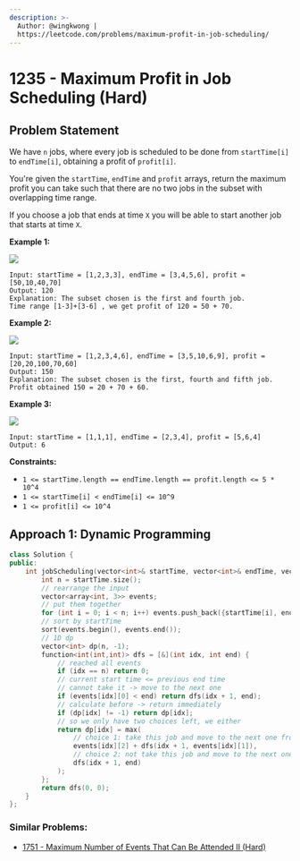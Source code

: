 ```yaml
---
description: >-
  Author: @wingkwong |
  https://leetcode.com/problems/maximum-profit-in-job-scheduling/
---
```


# 1235 - Maximum Profit in Job Scheduling (Hard)

## Problem Statement

We have `n` jobs, where every job is scheduled to be done from `startTime[i]` to `endTime[i]`, obtaining a profit of `profit[i]`.

You're given the `startTime`, `endTime` and `profit` arrays, return the maximum profit you can take such that there are no two jobs in the subset with overlapping time range.

If you choose a job that ends at time `X` you will be able to start another job that starts at time `X`.

&#x20;

**Example 1:**

![](https://assets.leetcode.com/uploads/2019/10/10/sample1\_1584.png)

```
Input: startTime = [1,2,3,3], endTime = [3,4,5,6], profit = [50,10,40,70]
Output: 120
Explanation: The subset chosen is the first and fourth job. 
Time range [1-3]+[3-6] , we get profit of 120 = 50 + 70.
```

**Example 2:**

![](https://assets.leetcode.com/uploads/2019/10/10/sample22\_1584.png)

```
Input: startTime = [1,2,3,4,6], endTime = [3,5,10,6,9], profit = [20,20,100,70,60]
Output: 150
Explanation: The subset chosen is the first, fourth and fifth job. 
Profit obtained 150 = 20 + 70 + 60.
```

**Example 3:**

![](https://assets.leetcode.com/uploads/2019/10/10/sample3\_1584.png)

```
Input: startTime = [1,1,1], endTime = [2,3,4], profit = [5,6,4]
Output: 6
```

**Constraints:**

* `1 <= startTime.length == endTime.length == profit.length <= 5 * 10^4`
* `1 <= startTime[i] < endTime[i] <= 10^9`
* `1 <= profit[i] <= 10^4`

## Approach 1: Dynamic Programming

```cpp
class Solution {
public:
    int jobScheduling(vector<int>& startTime, vector<int>& endTime, vector<int>& profit) {
        int n = startTime.size();
        // rearrange the input
        vector<array<int, 3>> events;
        // put them together
        for (int i = 0; i < n; i++) events.push_back({startTime[i], endTime[i], profit[i]});
        // sort by startTime
        sort(events.begin(), events.end());
        // 1D dp
        vector<int> dp(n, -1);
        function<int(int,int)> dfs = [&](int idx, int end) {
            // reached all events
            if (idx == n) return 0;
            // current start time <= previous end time
            // cannot take it -> move to the next one
            if (events[idx][0] < end) return dfs(idx + 1, end);
            // calculate before -> return immediately
            if (dp[idx] != -1) return dp[idx];
            // so we only have two choices left, we either
            return dp[idx] = max(
                // choice 1: take this job and move to the next one from this end time
                events[idx][2] + dfs(idx + 1, events[idx][1]),
                // choice 2: not take this job and move to the next one
                dfs(idx + 1, end)
            );
        };
        return dfs(0, 0);
    }
};
```

### Similar Problems:

* [1751 - Maximum Number of Events That Can Be Attended II (Hard)](../1700-1799/1751-maximum-number-of-events-that-can-be-attended-ii-hard.md)
